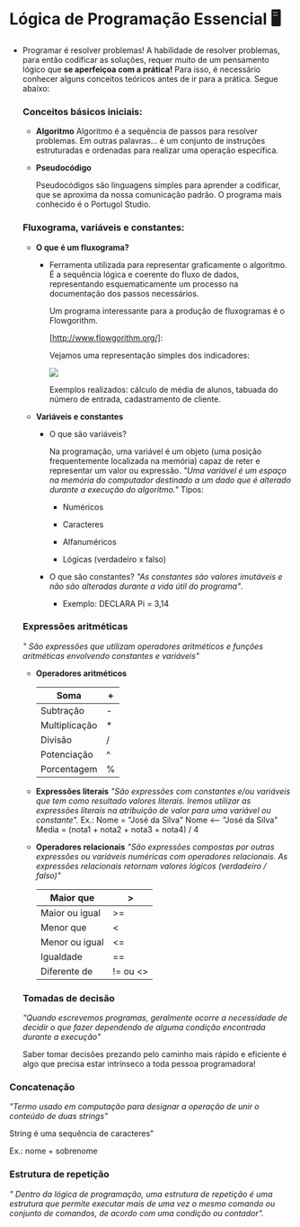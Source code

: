 # Lógica de Programação Essencial :desktop_computer:

- Programar é resolver problemas! A habilidade de resolver problemas, para então codificar as soluções, requer muito de um pensamento lógico que **se aperfeiçoa com a prática!**
  Para isso, é necessário conhecer alguns conceitos teóricos antes de ir para a prática. Segue abaixo:

  

  ### Conceitos básicos iniciais:

  * **Algoritmo**
    Algoritmo é a sequência de passos para resolver problemas. Em outras palavras... é um conjunto de instruções estruturadas e ordenadas para realizar uma operação específica.

    

  * **Pseudocódigo**

    Pseudocódigos são linguagens simples para aprender a codificar, que se aproxima da nossa comunicação padrão. O programa mais conhecido é o Portugol Studio.

  

  ### Fluxograma, variáveis e constantes:

  * **O que é um fluxograma?**

    * Ferramenta utilizada para representar graficamente o algoritmo. É a sequência lógica e coerente do fluxo de dados, representando esquematicamente um processo na documentação dos passos necessários.

      Um programa interessante para a produção de fluxogramas é o Flowgorithm.

      [http://www.flowgorithm.org/]: 

      Vejamos uma representação simples dos indicadores:

      ![](C:\Users\debor\OneDrive\Imagens\flow.png)

      Exemplos realizados: cálculo de média de alunos, tabuada do número de entrada, cadastramento de cliente.

  * **Variáveis e constantes**

    * O que são variáveis?

      Na programação, uma variável é um objeto (uma posição frequentemente localizada na memória) capaz de reter e representar um valor ou expressão. 
      *"Uma variável é um espaço na memória do computador destinado a um dado que é alterado durante a execução do algoritmo."*
      Tipos:

      - Numéricos

      - Caracteres

      - Alfanuméricos

      - Lógicas (verdadeiro x falso)

        

    * O que são constantes?
      *"As constantes são valores imutáveis e não são alteradas durante a vida útil do programa"*.

      * Exemplo: DECLARA Pi = 3,14

  

  ### Expressões aritméticas 

  *" São expressões que utilizam operadores aritméticos e funções aritméticas envolvendo constantes e variáveis"*

  * **Operadores aritméticos**

    | Soma          | +    |
    | ------------- | ---- |
    | Subtração     | -    |
    | Multiplicação | *    |
    | Divisão       | /    |
    | Potenciação   | ^    |
    | Porcentagem   | %    |

  

  * **Expressões literais**
    *"São expressões com constantes e/ou variáveis que tem como resultado valores literais. Iremos utilizar as expressões literais na atribuição de valor para uma variável ou constante".*
    Ex.: Nome = "José da Silva"
    		Nome <-- "José da Silva"
    		Media = (nota1 + nota2 + nota3 + nota4) / 4

  * **Operadores relacionais**
    *"São expressões compostas por outras expressões ou variáveis numéricas com operadores relacionais. As expressões relacionais retornam valores lógicos (verdadeiro / falso)"*

    | Maior que      | >         |
    | -------------- | --------- |
    | Maior ou igual | >=        |
    | Menor que      | <         |
    | Menor ou igual | <=        |
    | Igualdade      | ==        |
    | Diferente de   | !=  ou <> |

  

  ### Tomadas de decisão

  *"Quando escrevemos programas, geralmente ocorre a necessidade de decidir o que fazer dependendo de alguma condição encontrada durante a execução"*

  Saber tomar decisões prezando pelo caminho mais rápido e eficiente é algo que precisa estar intrínseco a toda pessoa programadora!

  

### Concatenação

*"Termo usado em computação para designar a operação de unir o conteúdo de duas strings"*

String é uma sequência de caracteres"

Ex.: nome + sobrenome



### Estrutura de repetição

*" Dentro da lógica de programação, uma estrutura de repetição é uma estrutura que permite executar mais de uma vez o mesmo comando ou conjunto de comandos, de acordo com uma condição ou contador".*

<enquanto>

